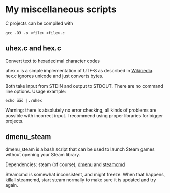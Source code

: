 # My miscellaneous scripts

C projects can be compiled with
```
gcc -O3 -o <file> <file>.c
```

## uhex.c and hex.c

Convert text to hexadecimal character codes

uhex.c is a simple implementation of UTF-8 as described in [Wikipedia](https://en.wikipedia.org/wiki/UTF-8#Encoding).
hex.c ignores unicode and just converts bytes.

Both take input from STDIN and output to STDOUT. There are no command line options. Usage example:

```
echo üäö |./uhex
```

Warning: there is absolutely no error checking, all kinds of problems are possible with incorrect input. I recommend using proper libraries for bigger projects.

## dmenu_steam

dmenu_steam is a bash script that can be used to launch Steam games without opening your Steam library.

Dependencies: steam (of course), [dmenu](https://tools.suckless.org/dmenu/) and [steamcmd](https://developer.valvesoftware.com/wiki/SteamCMD)

Steamcmd is somewhat inconsistent, and might freeze. When that happens, killall steamcmd, start steam normally to make sure it is updated and try again.
